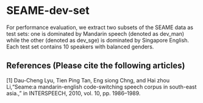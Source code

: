 # SEAME-dev-set

For performance evaluation, we extract two subsets of the SEAME data as test sets: one is dominated by Mandarin speech (denoted as dev_man) while the other (denoted as dev_sge) is dominated by Singapore English. Each test set contains 10 speakers with balanced genders.

## References (Please cite the following articles)

[1] Dau-Cheng Lyu, Tien Ping Tan, Eng siong Chng, and Hai zhou Li,“Seame:a mandarin-english code-switching speech corpus in south-east asia.,” in INTERSPEECH, 2010, vol. 10, pp. 1986–1989.
